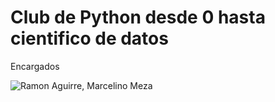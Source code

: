 # Club de Python desde 0 hasta cientifico de datos

Encargados 

![Ramon Aguirre, Marcelino Meza](https://readme-typing-svg.herokuapp.com/?font=Inter&color=FF3F44&size=30&weight=700&lines=I'm+Ramon+Aguirre;Marcelino+Meza)